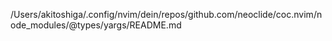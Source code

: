/Users/akitoshiga/.config/nvim/dein/repos/github.com/neoclide/coc.nvim/node_modules/@types/yargs/README.md